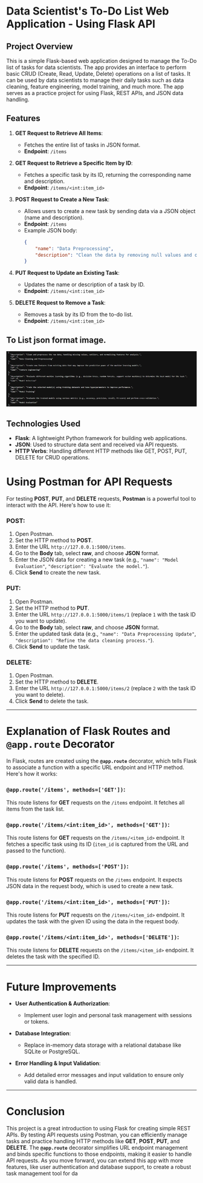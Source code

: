 # Data Scientist's To-Do List Web Application - Using Flask API

## Project Overview

This is a simple Flask-based web application designed to manage the To-Do list of tasks for data scientists. The app provides an interface to perform basic CRUD (Create, Read, Update, Delete) operations on a list of tasks. It can be used by data scientists to manage their daily tasks such as data cleaning, feature engineering, model training, and much more. The app serves as a practice project for using Flask, REST APIs, and JSON data handling.

## Features

1. **GET Request to Retrieve All Items**:
   - Fetches the entire list of tasks in JSON format.
   - **Endpoint**: `/items`

2. **GET Request to Retrieve a Specific Item by ID**:
   - Fetches a specific task by its ID, returning the corresponding name and description.
   - **Endpoint**: `/items/<int:item_id>`

3. **POST Request to Create a New Task**:
   - Allows users to create a new task by sending data via a JSON object (name and description).
   - **Endpoint**: `/items`
   - Example JSON body:
     ```json
     {
         "name": "Data Preprocessing",
         "description": "Clean the data by removing null values and outliers"
     }
     ```

4. **PUT Request to Update an Existing Task**: 
   - Updates the name or description of a task by ID.
   - **Endpoint**: `/items/<int:item_id>`

5. **DELETE Request to Remove a Task**:
   - Removes a task by its ID from the to-do list.
   - **Endpoint**: `/items/<int:item_id>`


## To List json format image.
 ![Alt text](/image.png)


## Technologies Used

- **Flask**: A lightweight Python framework for building web applications.
- **JSON**: Used to structure data sent and received via API requests.
- **HTTP Verbs**: Handling different HTTP methods like GET, POST, PUT, DELETE for CRUD operations.

# Using Postman for API Requests

For testing **POST**, **PUT**, and **DELETE** requests, **Postman** is a powerful tool to interact with the API. Here's how to use it:

### **POST:**

1. Open Postman.
2. Set the HTTP method to **POST**.
3. Enter the URL `http://127.0.0.1:5000/items`.
4. Go to the **Body** tab, select **raw**, and choose **JSON** format.
5. Enter the JSON data for creating a new task (e.g., `"name": "Model Evaluation"`, `"description": "Evaluate the model."`).
6. Click **Send** to create the new task.

### **PUT:**

1. Open Postman.
2. Set the HTTP method to **PUT**.
3. Enter the URL `http://127.0.0.1:5000/items/1` (replace `1` with the task ID you want to update).
4. Go to the **Body** tab, select **raw**, and choose **JSON** format.
5. Enter the updated task data (e.g., `"name": "Data Preprocessing Update"`, `"description": "Refine the data cleaning process."`).
6. Click **Send** to update the task.

### **DELETE:**

1. Open Postman.
2. Set the HTTP method to **DELETE**.
3. Enter the URL `http://127.0.0.1:5000/items/2` (replace `2` with the task ID you want to delete).
4. Click **Send** to delete the task.

---

# Explanation of Flask Routes and `@app.route` Decorator

In Flask, routes are created using the **`@app.route`** decorator, which tells Flask to associate a function with a specific URL endpoint and HTTP method. Here's how it works:

### **`@app.route('/items', methods=['GET'])`:**

This route listens for **GET** requests on the `/items` endpoint. It fetches all items from the task list.

### **`@app.route('/items/<int:item_id>', methods=['GET'])`:**

This route listens for **GET** requests on the `/items/<item_id>` endpoint. It fetches a specific task using its ID (`item_id` is captured from the URL and passed to the function).

### **`@app.route('/items', methods=['POST'])`:**

This route listens for **POST** requests on the `/items` endpoint. It expects JSON data in the request body, which is used to create a new task.

### **`@app.route('/items/<int:item_id>', methods=['PUT'])`:**

This route listens for **PUT** requests on the `/items/<item_id>` endpoint. It updates the task with the given ID using the data in the request body.

### **`@app.route('/items/<int:item_id>', methods=['DELETE'])`:**

This route listens for **DELETE** requests on the `/items/<item_id>` endpoint. It deletes the task with the specified ID.

---

# Future Improvements

- **User Authentication & Authorization**:
  - Implement user login and personal task management with sessions or tokens.

- **Database Integration**:
  - Replace in-memory data storage with a relational database like SQLite or PostgreSQL.

- **Error Handling & Input Validation**:
  - Add detailed error messages and input validation to ensure only valid data is handled.

---

# Conclusion

This project is a great introduction to using Flask for creating simple REST APIs. By testing API requests using Postman, you can efficiently manage tasks and practice handling HTTP methods like **GET**, **POST**, **PUT**, and **DELETE**. The **`@app.route`** decorator simplifies URL endpoint management and binds specific functions to those endpoints, making it easier to handle API requests. As you move forward, you can extend this app with more features, like user authentication and database support, to create a robust task management tool for da

